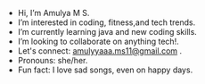 - Hi, I’m Amulya M S.
- I’m interested in coding, fitness,and tech trends.
- I’m currently learning java and new coding skills.
- I’m looking to collaborate on anything tech!.
- Let's connect: amulyyaaa.ms11@gmail.com .
- Pronouns: she/her. 
- Fun fact: I love sad songs, even on happy days.

<!---
amulyyaaa/amulyyaaa is a ✨ special ✨ repository because its `README.md` (this file) appears on your GitHub profile.
You can click the Preview link to take a look at your changes.
--->
